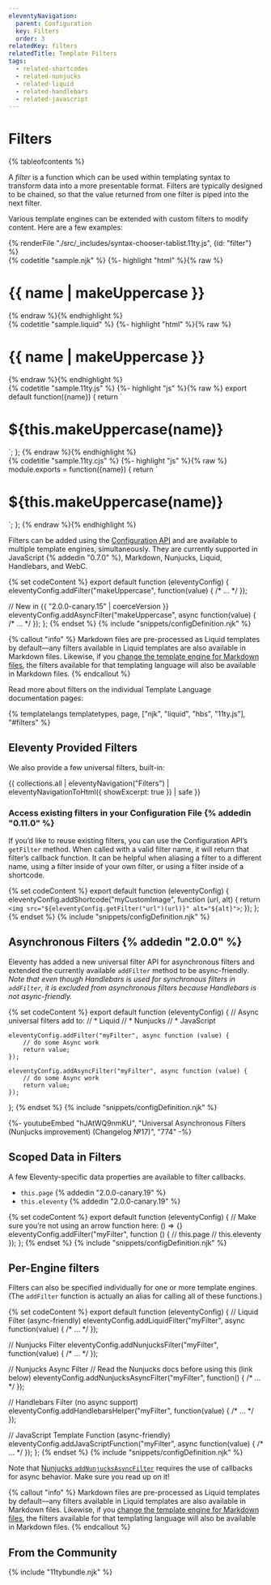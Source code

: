 ```yaml
---
eleventyNavigation:
  parent: Configuration
  key: Filters
  order: 3
relatedKey: filters
relatedTitle: Template Filters
tags:
  - related-shortcodes
  - related-nunjucks
  - related-liquid
  - related-handlebars
  - related-javascript
---
```


# Filters

{% tableofcontents %}

A <dfn>filter</dfn> is a function which can be used within templating syntax to transform data into a more presentable format. Filters are typically designed to be chained, so that the value returned from one filter is piped into the next filter.

Various template engines can be extended with custom filters to modify content. Here are a few examples:

<is-land on:visible import="/js/seven-minute-tabs.js">
<seven-minute-tabs persist sync class="tabs-flush">
  {% renderFile "./src/_includes/syntax-chooser-tablist.11ty.js", {id: "filter"} %}
  <div id="filter-njk" role="tabpanel">
    {% codetitle "sample.njk" %}
{%- highlight "html" %}{% raw %}
<h1>{{ name | makeUppercase }}</h1>
{% endraw %}{% endhighlight %}
  </div>
  <div id="filter-liquid" role="tabpanel">
    {% codetitle "sample.liquid" %}
{%- highlight "html" %}{% raw %}
<h1>{{ name | makeUppercase }}</h1>
{% endraw %}{% endhighlight %}
  </div>
  <div id="filter-js" role="tabpanel">
    {% codetitle "sample.11ty.js" %}
{%- highlight "js" %}{% raw %}
export default function({name}) {
  return `<h1>${this.makeUppercase(name)}</h1>`;
};
{% endraw %}{% endhighlight %}
  </div>
	<div id="filter-cjs" role="tabpanel">
    {% codetitle "sample.11ty.cjs" %}
{%- highlight "js" %}{% raw %}
module.exports = function({name}) {
  return `<h1>${this.makeUppercase(name)}</h1>`;
};
{% endraw %}{% endhighlight %}
  </div>
</seven-minute-tabs>
</is-land>

Filters can be added using the [Configuration API](/docs/config/#using-the-configuration-api) and are available to multiple template engines, simultaneously. They are currently supported in JavaScript {% addedin "0.7.0" %}, Markdown, Nunjucks, Liquid, Handlebars, and WebC.

{% set codeContent %}
export default function (eleventyConfig) {
	eleventyConfig.addFilter("makeUppercase", function(value) { /* … */ });

  // New in {{ "2.0.0-canary.15" | coerceVersion }}
  eleventyConfig.addAsyncFilter("makeUppercase", async function(value) { /* … */ });
};
{% endset %}
{% include "snippets/configDefinition.njk" %}

{% callout "info" %}
Markdown files are pre-processed as Liquid templates by default—any filters available in Liquid templates are also available in Markdown files. Likewise, if you <a href="/docs/config/#default-template-engine-for-markdown-files">change the template engine for Markdown files</a>, the filters available for that templating language will also be available in Markdown files.
{% endcallout %}

Read more about filters on the individual Template Language documentation pages:

{% templatelangs templatetypes, page, ["njk", "liquid", "hbs", "11ty.js"], "#filters" %}

## Eleventy Provided Filters

We also provide a few universal filters, built-in:

{{ collections.all | eleventyNavigation("Filters") | eleventyNavigationToHtml({ showExcerpt: true }) | safe }}

### Access existing filters in your Configuration File {% addedin "0.11.0" %}

If you’d like to reuse existing filters, you can use the Configuration API’s `getFilter` method. When called with a valid filter name, it will return that filter’s callback function. It can be helpful when aliasing a filter to a different name, using a filter inside of your own filter, or using a filter inside of a shortcode.

{% set codeContent %}
export default function (eleventyConfig) {
	eleventyConfig.addShortcode("myCustomImage", function (url, alt) {
		return `<img src="${eleventyConfig.getFilter("url")(url)}" alt="${alt}">`;
	});
};
{% endset %}
{% include "snippets/configDefinition.njk" %}

## Asynchronous Filters {% addedin "2.0.0" %}

Eleventy has added a new universal filter API for asynchronous filters and extended the currently available `addFilter` method to be async-friendly. _Note that even though Handlebars is used for synchronous filters in `addFilter`, it is excluded from asynchronous filters because Handlebars is not async-friendly._

{% set codeContent %}
export default function (eleventyConfig) {
	// Async universal filters add to:
	// * Liquid
	// * Nunjucks
	// * JavaScript

	eleventyConfig.addFilter("myFilter", async function (value) {
		// do some Async work
		return value;
	});

	eleventyConfig.addAsyncFilter("myFilter", async function (value) {
		// do some Async work
		return value;
	});
};
{% endset %}
{% include "snippets/configDefinition.njk" %}

<div class="youtube-related">
  {%- youtubeEmbed "hJAtWQ9nmKU", "Universal Asynchronous Filters (Nunjucks improvement) (Changelog №17)", "774" -%}
</div>

## Scoped Data in Filters

A few Eleventy-specific data properties are available to filter callbacks.

- `this.page` {% addedin "2.0.0-canary.19" %}
- `this.eleventy` {% addedin "2.0.0-canary.19" %}

{% set codeContent %}
export default function (eleventyConfig) {
	// Make sure you’re not using an arrow function here: () => {}
	eleventyConfig.addFilter("myFilter", function () {
		// this.page
		// this.eleventy
	});
};
{% endset %}
{% include "snippets/configDefinition.njk" %}

## Per-Engine filters

Filters can also be specified individually for one or more template engines. (The `addFilter` function is actually an alias for calling all of these functions.)

{% set codeContent %}
export default function (eleventyConfig) {
	// Liquid Filter (async-friendly)
  eleventyConfig.addLiquidFilter("myFilter", async function(value) { /* … */ });

  // Nunjucks Filter
  eleventyConfig.addNunjucksFilter("myFilter", function(value) { /* … */ });

  // Nunjucks Async Filter
  // Read the Nunjucks docs before using this (link below)
  eleventyConfig.addNunjucksAsyncFilter("myFilter", function() { /* … */ });

  // Handlebars Filter (no async support)
  eleventyConfig.addHandlebarsHelper("myFilter", function(value) { /* … */ });

  // JavaScript Template Function (async-friendly)
  eleventyConfig.addJavaScriptFunction("myFilter", async function(value) { /* … */ });
};
{% endset %}
{% include "snippets/configDefinition.njk" %}

Note that [Nunjucks `addNunjucksAsyncFilter`](/docs/languages/nunjucks/#asynchronous-nunjucks-filters) requires the use of callbacks for async behavior. Make sure you read up on it!

{% callout "info" %}
Markdown files are pre-processed as Liquid templates by default—any filters available in Liquid templates are also available in Markdown files. Likewise, if you <a href="/docs/config/#default-template-engine-for-markdown-files">change the template engine for Markdown files</a>, the filters available for that templating language will also be available in Markdown files.
{% endcallout %}

## From the Community

{% include "11tybundle.njk" %}

